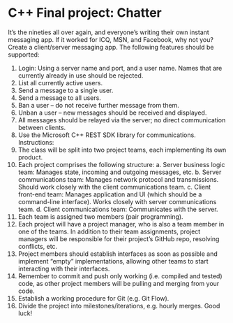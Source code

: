 # C++ Final project: Chatter
It’s the nineties all over again, and everyone’s writing their own instant
messaging app. If it worked for ICQ, MSN, and Facebook, why not you?
Create a client/server messaging app. The following features should be
supported:
1. Login: Using a server name and port, and a user name. Names that are
currently already in use should be rejected.
2. List all currently active users.
3. Send a message to a single user.
4. Send a message to all users.
5. Ban a user – do not receive further message from them.
6. Unban a user – new messages should be received and displayed.
7. All messages should be relayed via the server; no direct communication
between clients.
8. Use the Microsoft C++ REST SDK library for communications.
Instructions:
1. The class will be split into two project teams, each implementing its own
product.
2. Each project comprises the following structure:
a. Server business logic team: Manages state, incoming and
outgoing messages, etc.
b. Server communications team: Manages network protocol and
transmissions. Should work closely with the client
communications team.
c. Client front-end team: Manages application and UI (which should
be a command-line interface). Works closely with server
communications team.
d. Client communications team: Communicates with the server.
3. Each team is assigned two members (pair programming).
4. Each project will have a project manager, who is also a team member in
one of the teams. In addition to their team assignments, project
managers will be responsible for their project’s GitHub repo, resolving
conflicts, etc.
5. Project members should establish interfaces as soon as possible and
implement “empty” implementations, allowing other teams to start
interacting with their interfaces.
6. Remember to commit and push only working (i.e. compiled and tested)
code, as other project members will be pulling and merging from your
code.
7. Establish a working procedure for Git (e.g. Git Flow).
8. Divide the project into milestones/iterations, e.g. hourly merges.
Good luck!
